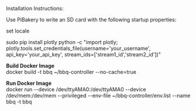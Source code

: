 Installation Instructions:

Use PiBakery to write an SD card with the following startup properties:


set locale

sudo pip install plotly
python -c "import plotly; plotly.tools.set_credentials_file(username='your_username', api_key='your_api_key', stream_ids=['stream1_id','stream2_id'])"

<b>Build Docker Image</b>
<br>
docker build -t bbq ~/bbq-controller --no-cache=true

<b>Run Docker Image</b>
<br>
docker run --device /dev/ttyAMA0:/dev/ttyAMA0 --device /dev/mem:/dev/mem --privileged --env-file ~/bbq-controller/env.list --name bbq -t bbq
